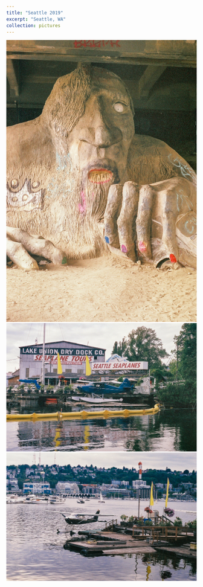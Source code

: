 ```yaml
---
title: "Seattle 2019"
excerpt: "Seattle, WA"
collection: pictures
---
```

<img src="/images/portfolio/seattle_2019/1.jpg">

<img src="/images/portfolio/seattle_2019/2.jpg">

<img src="/images/portfolio/seattle_2019/3.jpg">